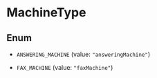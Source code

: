 

# MachineType

## Enum


* `ANSWERING_MACHINE` (value: `"answeringMachine"`)

* `FAX_MACHINE` (value: `"faxMachine"`)



